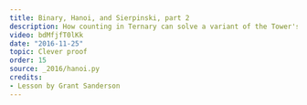 ```yaml
---
title: Binary, Hanoi, and Sierpinski, part 2
description: How counting in Ternary can solve a variant of the Tower's of Hanoi puzzle, and how this gives rise to a beautiful connection to Sierpinski's triangle.
video: bdMfjfT0lKk
date: "2016-11-25"
topic: Clever proof
order: 15
source: _2016/hanoi.py
credits:
- Lesson by Grant Sanderson
---
```

